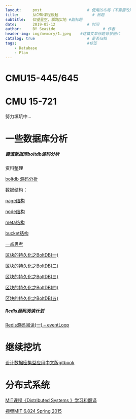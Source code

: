 ```yaml
---
layout:     post                    # 使用的布局（不需要改）
title:      从CMU课程谈起               # 标题 
subtitle:   仰望星空，脚踏实地 #副标题
date:       2019-05-12              # 时间
author:     BY Seaside                     # 作者
header-img: img/memory/1.jpeg    #这篇文章标题背景图片
catalog: true                       # 是否归档
tags:                               #标签
    - Database 
    - Plan
---
```




# CMU15-445/645 

# CMU 15-721

努力填坑中...

# 一些数据库分析

##### 键值数据库boltdb源码分析



资料整理

[boltdb 源码分析](<https://youjiali1995.github.io/storage/boltdb/>)

数据结构：

[page结构](<https://mp.weixin.qq.com/s?__biz=MzU2NDUwMjU3Ng==&mid=2247484024&idx=1&sn=0c4ff1f4c0c3b449f8e8402c3fa324dd&chksm=fc4b4b27cb3cc231499598d2027aef19e6535927863dedb535a2d832b541fec4b58ed5706b7c&scene=21#wechat_redirect>)

[node结构](<https://mp.weixin.qq.com/s?__biz=MzU2NDUwMjU3Ng==&mid=2247484048&idx=1&sn=2d3d41ca0f7b7f0d5c558cd5f69336c7&chksm=fc4b4bcfcb3cc2d97d20f95a3b50b1bf928f1d5aa8021572db8df338fbe7692713bf5025cbeb&scene=21#wechat_redirect>)

[meta结构](<https://mp.weixin.qq.com/s/c_L0wF09o_hXnShxeoyG1Q>)

[bucket结构](<https://mp.weixin.qq.com/s/Cet4TTTTc6_OWWvmNgjOKA>)

[一点思考](https://youjiali1995.github.io/database/CMU-15445/)



[区块的持久化之BoltDB(一)](<https://www.jianshu.com/p/b86a69892990>)

[区块的持久化之BoltDB(二)](<https://www.jianshu.com/p/65980834ce88>)

[区块的持久化之BoltDB(三)](<https://www.jianshu.com/p/bdf9f53b391e>)

[区块的持久化之BoltDB(四)](<https://www.jianshu.com/p/067a3bb4dd4f>)

[区块的持久化之BoltDB(五)](<https://www.jianshu.com/p/4a9634055fc2>)

##### Redis源码阅读计划

[Redis源码阅读(一) – eventLoop](<https://youjiali1995.github.io/redis/eventloop/>)

# 继续挖坑

[设计数据密集型应用中文版gitbook](<https://vonng.gitbooks.io/ddia-cn/content/>)

# 分布式系统

[MIT课程《Distributed Systems 》学习和翻译](<https://github.com/feixiao/Distributed-Systems>)

[视频MIT 6.824 Spring 2015](<https://www.youtube.com/playlist?list=PL2e1VWknVg6hgKFd3XOT0b3g_r3AFd4lH>)